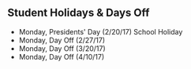 ## Student Holidays & Days Off

- Monday, Presidents' Day (2/20/17) School Holiday
- Monday, Day Off (2/27/17)
- Monday, Day Off (3/20/17)
- Monday, Day Off (4/10/17)
